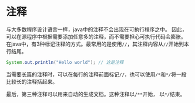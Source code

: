 # 注释

与大多数程序设计语言一样，java中的注释不会出现在可执行程序之中。
因此，可以在源程序中根据需要添加任意多的注释，而不需要担心可执行代码会膨胀。
在java中，有3种标记注释的方式。最常用的是使用`//`，其注释内容从`//`开始到本行结尾。

```java
System.out.println("Hello world"); // 这是注释
```

当需要长篇的注释时，可以在每行的注释前面标记`//`，也可以使用`/*`和`*/`将一段比较长的注释括起来。

最后，第三种注释可以用来自动的生成文档。这种注释以`/**`开始，
以`*/`结束。